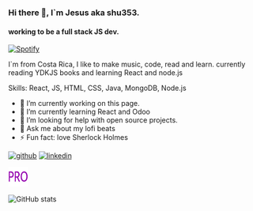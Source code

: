 ### Hi there 👋, I`m Jesus aka shu353.
#### working to be a full stack JS dev.

[![Spotify](https://novatorem-shu353.vercel.app/api/spotify)](https://open.spotify.com/user/shu353)

I`m from Costa Rica, I like to make music, code, read and learn. 
currently reading YDKJS books and learning React and node.js

Skills: React, JS, HTML, CSS, Java, MongoDB, Node.js 

- 🔭 I’m currently working on this page. 
- 🌱 I’m currently learning React and Odoo 
- 🤔 I’m looking for help with open source projects.  
- 💬 Ask me about my lofi beats 
- ⚡ Fun fact: love Sherlock Holmes  


[<img src='https://cdn.jsdelivr.net/npm/simple-icons@3.0.1/icons/github.svg' alt='github' height='40'>](https://github.com/shu353)  [<img src='https://cdn.jsdelivr.net/npm/simple-icons@3.0.1/icons/linkedin.svg' alt='linkedin' height='40'>](https://www.linkedin.com/in/https://www.linkedin.com/in/jes%C3%BAs-vargas//)  

<a href='https://github.com/pricing'><img src='https://raw.githubusercontent.com/acervenky/animated-github-badges/master/assets/pro.gif' width='40' height='40'></a> 

![GitHub stats](https://github-readme-stats.vercel.app/api?username=shu353&show_icons=true)  

